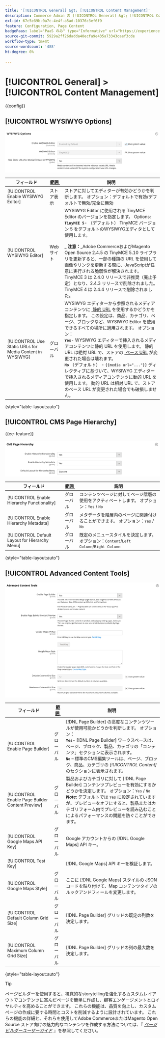 ```yaml
---
title: '[!UICONTROL General] &gt; [!UICONTROL Content Management]'
description: Commerce Admin の [!UICONTROL General] &gt; [!UICONTROL Content Management] ページで設定を確認します。
exl-id: 67c5e89b-0a7c-4e4f-a5ad-10376c3ef6f9
feature: Configuration, Page Content
badgePaas: label="PaaS のみ" type="Informative" url="https://experienceleague.adobe.com/en/docs/commerce/user-guides/product-solutions" tooltip="Adobe Commerce on Cloud プロジェクト（Adobeが管理する PaaS インフラストラクチャ）およびオンプレミスプロジェクトにのみ適用されます。"
source-git-commit: 5929a2ff26dadda40ecfa9e435a73343caef3cde
workflow-type: tm+mt
source-wordcount: '488'
ht-degree: 0%

---
```


# [!UICONTROL General] > [!UICONTROL Content Management]

{{config}}

## [!UICONTROL WYSIWYG Options]

![WYSIWYG オプション &#x200B;](./assets/content-management-wysiwyg-options.png)<!-- zoom -->

<!-- [WYSIWYG Options](https://experienceleague.adobe.com/en/docs/commerce-admin/content-design/wysiwyg/editor) -->

| フィールド | [&#x200B; 範囲 &#x200B;](../../getting-started/websites-stores-views.md#scope-settings) | 説明 |
|--- |--- |--- |
| [!UICONTROL Enable WYSIWYG Editor] | ストア表示 | ストアに対してエディターが有効かどうかを判断します。 オプション：デフォルトで有効/デフォルトで無効/完全に無効 |
| [!UICONTROL WYSIWYG Editor] | Web サイト | WYSIWYG Editor に使用される TinyMCE Editor のバージョンを指定します。 Options: <br/>**`TinyMCE 5`**- （デフォルト） TinyMCE バージョン 5 をデフォルトのWYSIWYGエディタとして使用します。<br><br>_ **&#x200B; 注意：**&#x200B;_Adobe CommerceおよびMagento Open Source 2.4.5 の TinyMCE 5.10 ライブラリを更新すると、一部の種類の URL を使用して画像やリンクを更新する際に、JavaScriptが任意に実行される脆弱性が解決されます。 TinyMCE 3 は 2.4.0 リリースで非推奨（廃止予定）となり、2.4.3 リリースで削除されました。 TinyMCE 4 は 2.4.4 リリースで削除されました。 |
| [!UICONTROL Use Static URLs for Media Content in WYSIWYG] | グローバル | WYSIWYG エディターから参照されるメディアコンテンツに [&#x200B; 静的 URL](../../content-design/catalog-urls-dynamic-media.md) を使用するかどうかを指定します。 この設定は、商品、カテゴリ、ページ、ブロックなど、WYSIWYG Editor を使用できるすべての場所に適用されます。 オプション：<br/>**`Yes`**- WYSIWYG エディターで挿入されるメディアコンテンツに静的 URL を使用します。 静的 URL は絶対 URL で、ストアの [&#x200B; ベース URL](../../stores-purchase/store-urls.md) が変更された場合は壊れます。<br/>**`No`** （デフォルト） - `{{media url="..."}}` ディレクティブに基づいて、WYSIWYG エディターで挿入されるメディアコンテンツに動的 URL を使用します。 動的 URL は相対 URL で、ストアのベース URL が変更された場合でも破損しません。 |

{style="table-layout:auto"}

## [!UICONTROL CMS Page Hierarchy]

{{ee-feature}}

![CMS ページ階層 &#x200B;](./assets/content-management-cms-page-hierarchy.png)<!-- zoom -->

<!--[CMS Page Hierarchy](https://experienceleague.adobe.com/en/docs/commerce-admin/content-design/elements/pages/page-hierarchy) -->

| フィールド | [&#x200B; 範囲 &#x200B;](../../getting-started/websites-stores-views.md#scope-settings) | 説明 |
|--- |--- |--- |
| [!UICONTROL Enable Hierarchy Functionality] | グローバル | コンテンツページに対してページ階層の使用をアクティベートします。 オプション：`Yes` / `No` |
| [!UICONTROL Enable Hierarchy Metadata] | グローバル | メタデータを階層内のページに関連付けることができます。 オプション：`Yes` / `No` |
| [!UICONTROL Default Layout for Hierarchy Menu] | グローバル | 既定のメニュースタイルを決定します。 オプション：`Content`/`Left Column`/`Right Column` |

{style="table-layout:auto"}

## [!UICONTROL Advanced Content Tools]

![&#x200B; 高度なコンテンツツール &#x200B;](./assets/content-management-advanced-content-tools.png)<!-- zoom -->

<!-- [Advanced Content Tools](https://experienceleague.adobe.com/en/docs/commerce-admin/page-builder/walkthrough/3-catalog-content) -->

| フィールド | [&#x200B; 範囲 &#x200B;](../../getting-started/websites-stores-views.md#scope-settings) | 説明 |
|--- |--- |--- |
| [!UICONTROL Enable Page Builder] | グローバル | [!DNL Page Builder] の高度なコンテンツツールが使用可能かどうかを判断します。 オプション：<br/>**`Yes`**- [!DNL Page Builder] ワークスペースは、ページ、ブロック、製品、カテゴリの「コンテンツ」セクションに表示されます。<br/>**`No`** – 標準のCMS編集ツールは、ページ、ブロック、商品、カテゴリの _[!UICONTROL Content]_&#x200B;のセクションに表示されます。 |
| [!UICONTROL Enable Page Builder Content Preview] | グローバル | 製品およびカテゴリに対して [!DNL Page Builder] コンテンツプレビューを有効にするかどうかを決定します。 オプション：`Yes` / `No` <br/>**_Note:_** デフォルトでは `Yes` に設定されていますが、プレビューをオフにすると、製品またはカテゴリフォーム内でプレビューを読み込むことによるパフォーマンスの問題を防ぐことができます。 |
| [!UICONTROL Google Maps API Key] | グローバル | Google アカウントからの [!DNL Google Maps] API キー。 |
| [!UICONTROL Test Key] |  | [!DNL Google Maps] API キーを検証します。 |
| [!UICONTROL Google Maps Style] | グローバル | ここに [!DNL Google Maps] スタイルの JSON コードを貼り付けて、Map コンテンツタイプのルックアンドフィールを変更します。 |
| [!UICONTROL Default Column Grid Size] | グローバル | [!DNL Page Builder] グリッドの既定の列数を決定します。 |
| [!UICONTROL Maximum Column Grid Size] | グローバル | [!DNL Page Builder] グリッドの列の最大数を決定します。 |

{style="table-layout:auto"}

>[!TIP]
>
>ページビルダーを使用すると、視覚的なstorytellingを強化するカスタムレイアウトでコンテンツに富んだページを簡単に作成し、顧客エンゲージメントとロイヤルティを高めることができます。 これらの機能は、品質を向上し、カスタムページの作成に要する時間とコストを削減するように設計されています。 これらの機能の詳細と、それらを使用してAdobe CommerceまたはMagento Open Source ストア向けの魅力的なコンテンツを作成する方法については、『 [_ページビルダーユーザーガイド_](../../page-builder/guide-overview.md) 』を参照してください。
